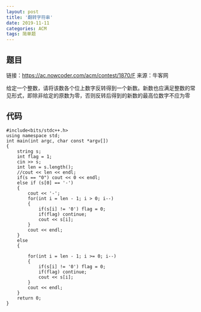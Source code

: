 ```yaml
---
layout: post
title: '翻转字符串'
date: 2019-11-11
categories: ACM
tags: 简单题
---
```

## 题目
链接：https://ac.nowcoder.com/acm/contest/1870/F
来源：牛客网

给定一个整数，请将该数各个位上数字反转得到一个新数。新数也应满足整数的常见形式，即除非给定的原数为零，否则反转后得到的新数的最高位数字不应为零
## 代码
```clike
#include<bits/stdc++.h>
using namespace std;
int main(int argc, char const *argv[])
{
    string s;
    int flag = 1;
    cin >> s;
    int len = s.length();
    //cout << len << endl;
    if(s == "0") cout << 0 << endl;
    else if (s[0] == '-')
    {
        cout << '-';
        for(int i = len - 1; i > 0; i--)
        {
            if(s[i] != '0') flag = 0;
            if(flag) continue;
            cout << s[i];
        }
        cout << endl;
    }
    else
    {

        for(int i = len - 1; i >= 0; i--)
        {
            if(s[i] != '0') flag = 0;
            if(flag) continue;
            cout << s[i];
        }
        cout << endl;
    }
    return 0;
}
```
